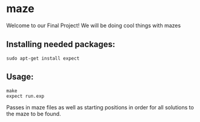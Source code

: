 # maze

Welcome to our Final Project! We will be doing cool things with mazes

## Installing needed packages: 
`sudo apt-get install expect`

## Usage: 
```
make
expect run.exp
```
Passes in maze files as well as starting positions in order for all solutions to the maze to be found.
